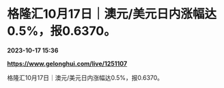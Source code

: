 # 格隆汇10月17日｜澳元/美元日内涨幅达0.5%，报0.6370。

**2023-10-17 15:36**

**https://www.gelonghui.com/live/1251107**

格隆汇10月17日｜澳元/美元日内涨幅达0.5%，报0.6370。